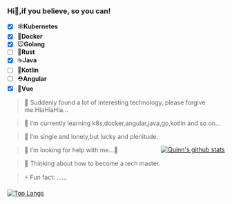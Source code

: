 ### Hi👋,if you believe, so you can!

+ [X] 🕸**Kubernetes**
+ [X] 🐳**Docker**
+ [X] 🐭**Golang**
+ [ ] 🦀**Rust**
+ [X] ☕️**Java**
+ [ ] 🍬**Kotlin**
+ [ ] ⛑**Angular**
+ [X] 🔰**Vue**

> 🔭 Suddenly found a lot of interesting technology, please forgive me.HiaHiaHia...

> 🌱 I’m currently learning k8s,docker,angular,java,go,kotlin and so on...

> 👯 I’m single and lonely,but lucky and plenitude.

> 🤔 I’m looking for help with me...🤪

> 💬 Thinking about how to become a tech master.

> ⚡ Fun fact: ......


<a href="https://github-readme-stats.vercel.app/api?username=ZhihaoQuinn&show_icons=true&theme=buefy" style="float: right;margin-top: -20%;" class="custom">
  <img align="center" src="https://github-readme-stats.vercel.app/api?username=ZhihaoQuinn&show_icons=true&theme=buefy" alt="Quinn's github stats" />
</a>

[![Top Langs](https://github-readme-stats.vercel.app/api/top-langs/?username=ZhihaoQuinn&layout=compact)](https://github.com/anuraghazra/github-readme-stats)
